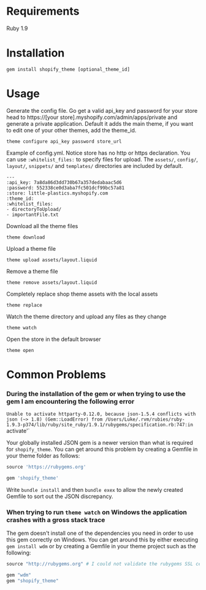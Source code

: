# Requirements

Ruby 1.9

# Installation

````
gem install shopify_theme [optional_theme_id]
````

# Usage

Generate the config file. Go get a valid api_key and password for your store head to https://[your store].myshopify.com/admin/apps/private and generate a private application. Default it adds the main theme, if you want to edit one of your other themes, add the theme_id.

````
theme configure api_key password store_url
````

Example of config.yml. Notice store has no http or https declaration. You can
use `:whitelist_files:` to specify files for upload. The `assets/`, `config/`,
`layout/`, `snippets/` and `templates/` directories are included by default.

````
---
:api_key: 7a8da86d3dd730b67a357dedabaac5d6
:password: 552338ce0d3aba7fc501dcf99bc57a81
:store: little-plastics.myshopify.com
:theme_id:
:whitelist_files:
- directoryToUpload/
- importantFile.txt
````

Download all the theme files

````
theme download
````

Upload a theme file

````
theme upload assets/layout.liquid
````

Remove a theme file

````
theme remove assets/layout.liquid
````

Completely replace shop theme assets with the local assets

````
theme replace
````

Watch the theme directory and upload any files as they change

````
theme watch
````

Open the store in the default browser

````
theme open
````

# Common Problems

### During the installation of the gem or when trying to use the gem I am encountering the following error

`Unable to activate httparty-0.12.0, because json-1.5.4 conflicts with json (~> 1.8) (Gem::LoadError)
    from /Users/Luke/.rvm/rubies/ruby-1.9.3-p374/lib/ruby/site_ruby/1.9.1/rubygems/specification.rb:747:in `activate'`

Your globally installed JSON gem is a newer version than what is required for `shopify_theme`. You can get around this
problem by creating a Gemfile in your theme folder as follows:

```ruby
source 'https://rubygems.org'

gem 'shopify_theme'
```

Write `bundle install` and then `bundle exex` to allow the newly created Gemfile to sort out the JSON discrepancy.

### When trying to run `theme watch` on Windows the application crashes with a gross stack trace

The gem doesn't install one of the dependencies you need in order to use this gem correctly on Windows. You
can get around this by either executing `gem install wdm` or by creating a Gemfile in your theme project such
as the following:

```ruby
source "http://rubygems.org" # I could not validate the rubygems SSL certificate on Windows

gem "wdm"
gem "shopify_theme"
```
